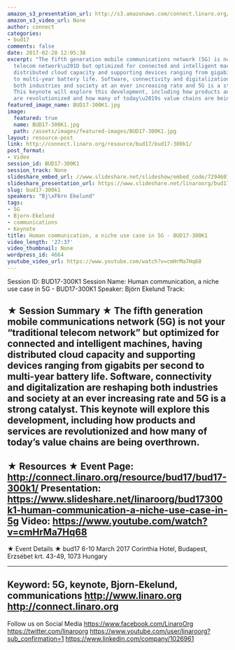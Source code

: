 ```yaml
---
amazon_s3_presentation_url: http://s3.amazonaws.com/connect.linaro.org/bud17/Presentations/BUD17-300K1%20-Human%20Communication%2C%20a%20niche%20use%20case%20in%205G.pdf
amazon_s3_video_url: None
author: connect
categories:
- bud17
comments: false
date: 2017-02-28 12:05:38
excerpt: "The fifth generation mobile communications network (5G) is not your \u201Ctraditional
  telecom network\u201D but optimized for connected and intelligent machines, having
  distributed cloud capacity and supporting devices ranging from gigabits per second
  to multi-year battery life. Software, connectivity and digitalization are reshaping
  both industries and society at an ever increasing rate and 5G is a strong catalyst.
  This keynote will explore this development, including how products and services
  are revolutionized and how many of today\u2019s value chains are being overthrown."
featured_image_name: BUD17-300K1.jpg
image:
  featured: true
  name: BUD17-300K1.jpg
  path: /assets/images/featured-images/BUD17-300K1.jpg
layout: resource-post
link: http://connect.linaro.org/resource/bud17/bud17-300k1/
post_format:
- Video
session_id: BUD17-300K1
session_track: None
slideshare_embed_url: //www.slideshare.net/slideshow/embed_code/72946075
slideshare_presentation_url: https://www.slideshare.net/linaroorg/bud17300k1-human-communication-a-niche-use-case-in-5g
slug: bud17-300k1
speakers: "Bj\xF6rn Ekelund"
tags:
- 5G
- Bjorn-Ekelund
- communications
- Keynote
title: Human communication, a niche use case in 5G - BUD17-300K1
video_length: '27:37'
video_thumbnail: None
wordpress_id: 4664
youtube_video_url: https://www.youtube.com/watch?v=cmHrMa7Hq68
---
```


Session ID: BUD17-300K1
Session Name: Human communication, a niche use case in 5G - BUD17-300K1
Speaker: Björn Ekelund
Track:

★ Session Summary ★
The fifth generation mobile communications network (5G) is not your “traditional telecom network” but optimized for connected and intelligent machines, having distributed cloud capacity and supporting devices ranging from gigabits per second to multi-year battery life. Software, connectivity and digitalization are reshaping both industries and society at an ever increasing rate and 5G is a strong catalyst. This keynote will explore this development, including how products and services are revolutionized and how many of today’s value chains are being overthrown.
---------------------------------------------------
★ Resources ★
Event Page: http://connect.linaro.org/resource/bud17/bud17-300k1/
Presentation: https://www.slideshare.net/linaroorg/bud17300k1-human-communication-a-niche-use-case-in-5g
Video: https://www.youtube.com/watch?v=cmHrMa7Hq68
---------------------------------------------------

★ Event Details ★
bud17
6-10 March 2017
Corinthia Hotel, Budapest,
Erzsébet krt. 43-49,
1073 Hungary

---------------------------------------------------
Keyword: 5G, keynote, Bjorn-Ekelund, communications
http://www.linaro.org
http://connect.linaro.org
---------------------------------------------------
Follow us on Social Media
https://www.facebook.com/LinaroOrg
https://twitter.com/linaroorg
https://www.youtube.com/user/linaroorg?sub_confirmation=1
https://www.linkedin.com/company/1026961